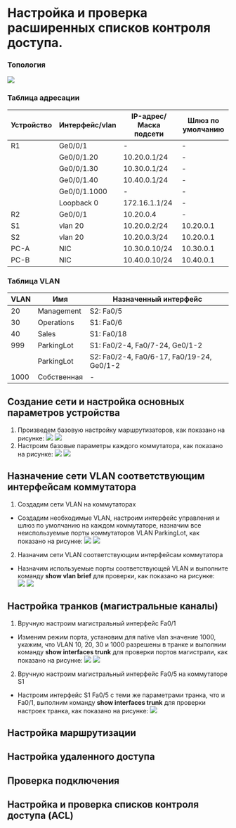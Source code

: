 # Настройка и проверка расширенных списков контроля доступа.

### Топология
![](https://github.com/devops-user/otus/blob/main/homeworks/homework_29/images/topo.png)

### Таблица адресации
| Устройство | Интерфейс/vlan | IP-адрес/Маска подсети | Шлюз по умолчанию |
--- | --- | --- | --- |
| R1 | Ge0/0/1 | - | - |
|  | Ge0/0/1.20 | 10.20.0.1/24 | - |
|  | Ge0/0/1.30 | 10.30.0.1/24 | - |
|  | Ge0/0/1.40 | 10.40.0.1/24 | - |
|  | Ge0/0/1.1000 | - | - |
|  | Loopback 0 | 172.16.1.1/24 | - |
| R2 | Ge0/0/1 | 10.20.0.4 | - |
| S1 | vlan 20 | 10.20.0.2/24 | 10.20.0.1 |
| S2 | vlan 20 | 10.20.0.3/24 | 10.20.0.1 |
| PC-A | NIC | 10.30.0.10/24 | 10.30.0.1 |
| PC-B | NIC | 10.40.0.10/24 | 10.40.0.1 |

### Таблица VLAN
| VLAN | Имя | Назначенный интерфейс |
--- | ---| --- |
| 20 | Management | S2: Fa0/5 |
| 30 | Operations | S1: Fa0/6 |
| 40 | Sales | S1: Fa0/18 |
| 999 | ParkingLot | S1: Fa0/2-4, Fa0/7-24, Ge0/1-2 |
|  | ParkingLot | S2: Fa0/2-4, Fa0/6-17, Fa0/19-24, Ge0/1-2 |
| 1000 | Собственная | - |

## Создание сети и настройка основных параметров устройства
1. Произведем базовую настройку маршрутизаторов, как показано на рисунке:
![](https://github.com/devops-user/otus/blob/main/homeworks/homework_29/images/R1.png)
![](https://github.com/devops-user/otus/blob/main/homeworks/homework_29/images/R2.png)
3. Настроим базовые параметры каждого коммутатора, как показано на рисунке:
![](https://github.com/devops-user/otus/blob/main/homeworks/homework_29/images/S1.png)
![](https://github.com/devops-user/otus/blob/main/homeworks/homework_29/images/S2.png)

## Назначение сети VLAN соответствующим интерфейсам коммутатора
1. Создадим сети VLAN на коммутаторах
  * Создадим необходимые VLAN, настроим интерфейс управления и шлюз по умолчанию на каждом коммутаторе, назначим все неиспользуемые порты коммутаторов VLAN ParkingLot, как показано на рисунке:
![](https://github.com/devops-user/otus/blob/main/homeworks/homework_29/images/S1_vlan.png)
![](https://github.com/devops-user/otus/blob/main/homeworks/homework_29/images/S2_vlan.png)

2. Назначим сети VLAN соответствующим интерфейсам коммутатора
  * Назначим используемые порты соответствующей VLAN и выполните команду **show vlan brief** для проверки, как показано на рисунке:  
![](https://github.com/devops-user/otus/blob/main/homeworks/homework_29/images/S1_vlan2.png)
![](https://github.com/devops-user/otus/blob/main/homeworks/homework_29/images/S2_vlan2.png)

## Настройка транков (магистральные каналы)
1. Вручную настроим магистральный интерфейс Fa0/1
  * Изменим режим порта, установим для native vlan значение 1000, укажим, что VLAN 10, 20, 30 и 1000 разрешены в транке и выполним команду **show interfaces trunk** для проверки портов магистрали, как показано на рисунке:
![](https://github.com/devops-user/otus/blob/main/homeworks/homework_29/images/S1_trunk.png)
![](https://github.com/devops-user/otus/blob/main/homeworks/homework_29/images/S2_trunk.png)
2. Вручную настроим магистральный интерфейс Fa0/5 на коммутаторе S1
  * Настроим интерфейс S1 Fa0/5 с теми же параметрами транка, что и Fa0/1,	выполним команду **show interfaces trunk** для проверки настроек транка, как показано на рисунке:
![](https://github.com/devops-user/otus/blob/main/homeworks/homework_29/images/S1_trunk2.png)

## Настройка маршрутизации

## Настройка удаленного доступа

## Проверка подключения

## Настройка и проверка списков контроля доступа (ACL)
